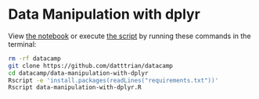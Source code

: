 # Data Manipulation with dplyr

View [the notebook](data-manipulation-with-dplyr.ipynb) or execute [the script](data-manipulation-with-dplyr.R) by running these commands in the terminal:

``` bash
rm -rf datacamp
git clone https://github.com/datttrian/datacamp
cd datacamp/data-manipulation-with-dplyr
Rscript -e 'install.packages(readLines("requirements.txt"))'
Rscript data-manipulation-with-dplyr.R
```
